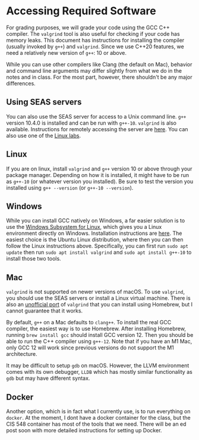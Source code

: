 # Accessing Required Software

For grading purposes, we will grade your code using the GCC C++ compiler.
The `valgrind` tool is also useful for checking if your code has memory leaks.
This document has instructions for installing the compiler (usually invoked by `g++`) and `valgrind`.
Since we use C++20 features, we need a relatively new version of `g++`: 10 or above.

While you can use other compilers like Clang (the default on Mac), behavior and command line arguments may differ slightly from what we do in the notes and in class.
For the most part, however, there shouldn't be any major differences.

## Using SEAS servers

You can also use the SEAS server for access to a Unix command line.
`g++` version 10.4.0 is installed and can be run with `g++-10`.
`valgrind` is also available.
Instructions for remotely accessing the server are [here](https://cets.seas.upenn.edu/answers/remote.html).
You can also use one of the [Linux labs](https://cets.seas.upenn.edu/answers/big-picture.html).

## Linux

If you are on linux, install `valgrind` and `g++` version 10 or above through your package manager.
Depending on how it is installed, it might have to be run as `g++-10` (or whatever version you installed).
Be sure to test the version you installed using `g++ --version` (or `g++-10 --version`).

## Windows

While you can install GCC natively on Windows, a far easier solution is to use the [Windows Subsystem for Linux](https://docs.microsoft.com/en-us/windows/wsl/), which gives you a Linux environment directly on Windows.
Installation instructions are [here](https://docs.microsoft.com/en-us/windows/wsl/install).
The easiest choice is the Ubuntu Linux distribution, where then you can then follow the Linux instructions above.
Specifically, you can first run `sudo apt update` then run `sudo apt install valgrind` and `sudo apt install g++-10` to install those two tools.

## Mac

`valgrind` is not supported on newer versions of macOS.
To use `valgrind`, you should use the SEAS servers or install a Linux virtual machine.
There is also an [unofficial port](https://github.com/LouisBrunner/valgrind-macos) of `valgrind` that you can install using Homebrew, but I cannot guarantee that it works.

By default, `g++` on a Mac defaults to `clang++`.
To install the real GCC compiler, the easiest way is to use Homebrew.
After installing Homebrew, running `brew install gcc` should install GCC version 12.
Then you should be able to run the C++ compiler using `g++-12`.
Note that if you have an M1 Mac, only GCC 12 will work since previous versions do not support the M1 architecture.

It may be difficult to setup `gdb` on macOS. However, the LLVM environment comes with its own debugger, `LLDB` which has mostly similar functionality as `gdb` but may have different syntax.


## Docker

Another option, which is in fact what I currently use, is to run everything on `docker`. At the moment, I dont have a docker container for the class, but the CIS 548 container has most of the tools that we need.
There will be an ed post soon with more detailed instructions for setting up Docker.

